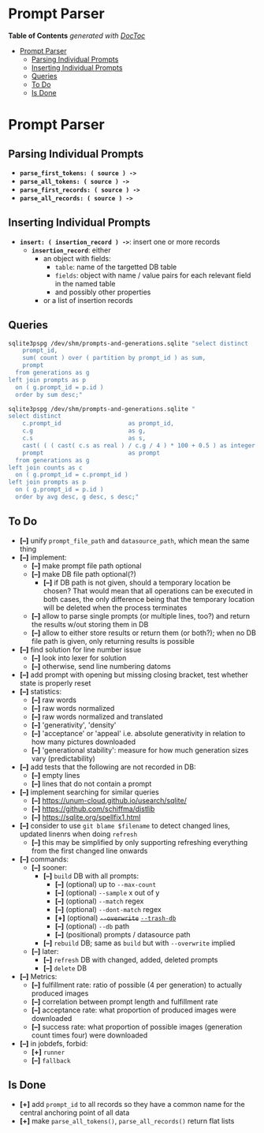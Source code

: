 
# Prompt Parser

<!-- START doctoc generated TOC please keep comment here to allow auto update -->
<!-- DON'T EDIT THIS SECTION, INSTEAD RE-RUN doctoc TO UPDATE -->
**Table of Contents**  *generated with [DocToc](https://github.com/thlorenz/doctoc)*

- [Prompt Parser](#prompt-parser)
  - [Parsing Individual Prompts](#parsing-individual-prompts)
  - [Inserting Individual Prompts](#inserting-individual-prompts)
  - [Queries](#queries)
  - [To Do](#to-do)
  - [Is Done](#is-done)

<!-- END doctoc generated TOC please keep comment here to allow auto update -->


# Prompt Parser

## Parsing Individual Prompts

* **`parse_first_tokens: ( source ) ->`**
* **`parse_all_tokens: ( source ) ->`**
* **`parse_first_records: ( source ) ->`**
* **`parse_all_records: ( source ) ->`**

## Inserting Individual Prompts

* **`insert: ( insertion_record ) ->`**: insert one or more records
  * **`insertion_record`**: either
    * an object with fields:
      * `table`: name of the targetted DB table
      * `fields`: object with name / value pairs for each relevant field in the named table
      * and possibly other properties
    * or a list of insertion records

## Queries


```bash
sqlite3pspg /dev/shm/prompts-and-generations.sqlite "select distinct
    prompt_id,
    sum( count ) over ( partition by prompt_id ) as sum,
    prompt
  from generations as g
left join prompts as p
  on ( g.prompt_id = p.id )
  order by sum desc;"
```

```bash
sqlite3pspg /dev/shm/prompts-and-generations.sqlite "
select distinct
    c.prompt_id                   as prompt_id,
    c.g                           as g,
    c.s                           as s,
    cast( ( ( cast( c.s as real ) / c.g / 4 ) * 100 + 0.5 ) as integer )   as avg,
    prompt                        as prompt
  from generations as g
left join counts as c
  on ( g.prompt_id = c.prompt_id )
left join prompts as p
  on ( g.prompt_id = p.id )
  order by avg desc, g desc, s desc;"
```


## To Do

* **[–]** unify `prompt_file_path` and `datasource_path`, which mean the same thing
* **[–]** implement:
  * **[–]** make prompt file path optional
  * **[–]** make DB file path optional(?)
    * **[–]** if DB path is not given, should a temporary location be chosen? That would mean that all
      operations can be executed in both cases, the only difference being that the temporary location will
      be deleted when the process terminates
  * **[–]** allow to parse single prompts (or multiple lines, too?) and return the results w/out storing
    them in DB
  * **[–]** allow to either store results or return them (or both?); when no DB file path is given, only
    returning results is possible
* **[–]** find solution for line number issue
  * **[–]** look into lexer for solution
  * **[–]** otherwise, send line numbering datoms
* **[–]** add prompt with opening but missing closing bracket, test whether state is properly reset
* **[–]** statistics:
  * **[–]** raw words
  * **[–]** raw words normalized
  * **[–]** raw words normalized and translated
  * **[–]** 'generativity', 'density'
  * **[–]** 'acceptance' or 'appeal' i.e. absolute generativity in relation to how many pictures downloaded
  * **[–]** 'generational stability': measure for how much generation sizes vary (predictability)
* **[–]** add tests that the following are not recorded in DB:
  * **[–]** empty lines
  * **[–]** lines that do not contain a prompt
* **[–]** implement searching for similar queries
  * **[–]** https://unum-cloud.github.io/usearch/sqlite/
  * **[–]** https://github.com/schiffma/distlib
  * **[–]** https://sqlite.org/spellfix1.html
* **[–]** consider to use `git blame $filename` to detect changed lines, updated linenrs when doing
  `refresh`
  * **[–]** this may be simplified by only supporting refreshing everything from the first changed line
    onwards
* **[–]** commands:
  * **[–]** sooner:
    * **[–]** `build` DB with all prompts:
      * **[–]** (optional) up to `--max-count`
      * **[–]** (optional) `--sample` x out of y
      * **[–]** (optional) `--match` regex
      * **[–]** (optional) `--dont-match` regex
      * **[+]** (optional) <del>`--overwrite`</del> <ins>`--trash-db`</ins>
      * **[–]** (optional) `--db` path
      * **[–]** (positional) prompts / datasource path
    * **[–]** `rebuild` DB; same as `build` but with `--overwrite` implied
  * **[–]** later:
    * **[–]** `refresh` DB with changed, added, deleted prompts
    * **[–]** `delete` DB
* **[–]** Metrics:
  * **[–]** fulfillment rate: ratio of possible (4 per generation) to actually produced images
  * **[–]** correlation between prompt length and fulfillment rate
  * **[–]** acceptance rate: what proportion of produced images were downloaded
  * **[–]** success rate: what proportion of possible images (generation count times four) were downloaded
* **[–]** in jobdefs, forbid:
  * **[+]** `runner`
  * **[–]** `fallback`

## Is Done

* **[+]** add `prompt_id` to all records so they have a common name for the central anchoring point of all
  data
* **[+]** make `parse_all_tokens()`, `parse_all_records()` return flat lists